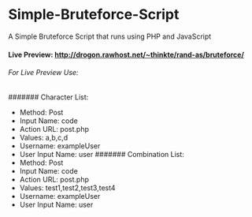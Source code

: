 # Simple-Bruteforce-Script
A Simple Bruteforce Script that runs using PHP and JavaScript
#### Live Preview: http://drogon.rawhost.net/~thinkte/rand-as/bruteforce/
###### For Live Preview Use:
####### Character List:
- Method:           Post
- Input Name:       code
- Action URL:       post.php
- Values:           a,b,c,d
- Username:         exampleUser
- User Input Name:  user
####### Combination List:
- Method:           Post
- Input Name:       code
- Action URL:       post.php
- Values:           test1,test2,test3,test4
- Username:         exampleUser
- User Input Name:  user
